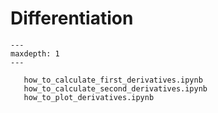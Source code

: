 Differentiation
===============

```toctree
---
maxdepth: 1
---

   how_to_calculate_first_derivatives.ipynb
   how_to_calculate_second_derivatives.ipynb
   how_to_plot_derivatives.ipynb
```